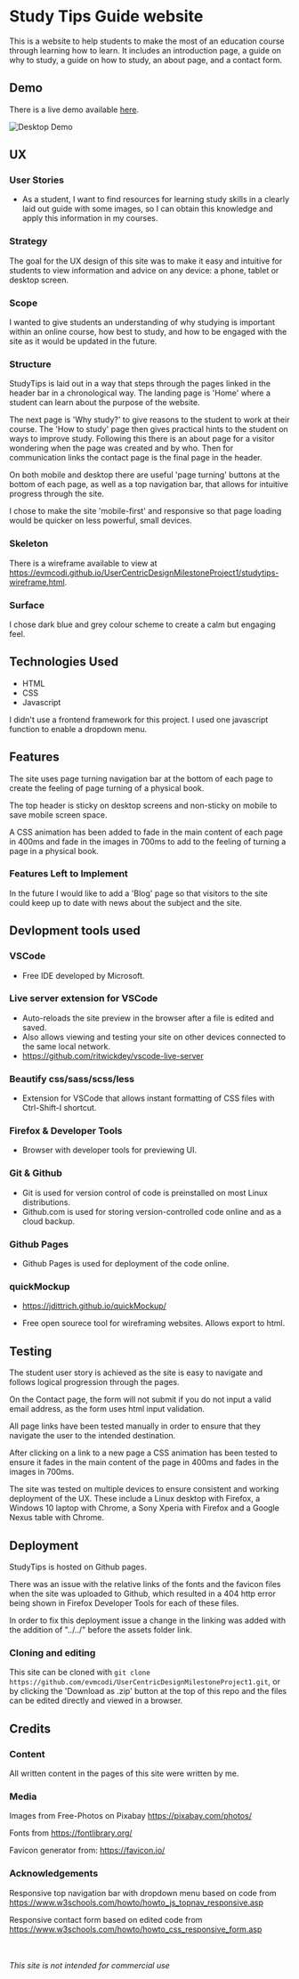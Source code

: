 # Study Tips Guide website

This is a website to help students to make the most of an education course through learning how to learn. It includes an introduction page, a guide on why to study, a guide on how to study, an about page, and a contact form.

## Demo

There is a live demo available [here](https://evmcodi.github.io/UserCentricDesignMilestoneProject1/index.html).

![Desktop Demo](desktopdemo.png "Desktop Demo")



## UX


### User Stories

- As a student, I want to find resources for learning study skills in a clearly laid out guide with some images, so I can obtain this knowledge and apply this information in my courses.

### Strategy
The goal for the UX design of this site was to make it easy and intuitive for students to view information and advice on any device: a phone, tablet or desktop screen.

### Scope
I wanted to give students an understanding of why studying is important within an online course, how best to study, and how to be engaged with the site as it would be updated in the future.

### Structure

StudyTips is laid out in a way that steps through the pages linked in the header bar in a chronological way. The landing page is 'Home' where a student can learn about the purpose of the website. 

The next page is 'Why study?' to give reasons to the student to work at their course. The 'How to study' page then gives practical hints to the student on ways to improve study.
Following this there is an about page for a visitor wondering when the page was created and by who. Then for communication links the contact page is the final page in the header.

On both mobile and desktop there are useful 'page turning' buttons at the bottom of each page, as well as a top navigation bar, that allows for intuitive progress through the site.

I chose to make the site 'mobile-first' and responsive so that page loading would be quicker on less powerful, small devices.


### Skeleton
There is a wireframe available to view at https://evmcodi.github.io/UserCentricDesignMilestoneProject1/studytips-wireframe.html. 

### Surface

I chose dark blue and grey colour scheme to create a calm but engaging feel.

## Technologies Used

- HTML
- CSS
- Javascript

I didn't use a frontend framework for this project. I used one javascript function to enable a dropdown menu.

## Features
The site uses page turning navigation bar at the bottom of each page to create the feeling of page turning of a physical book.

The top header is sticky on desktop screens and non-sticky on mobile to save mobile screen space.

A CSS animation has been added to fade in the main content of each page in 400ms and fade in the images in 700ms to add to the feeling of turning a page in a physical book.

### Features Left to Implement
In the future I would like to add a 'Blog' page so that visitors to the site could keep up to date with news about the subject and the site.


## Devlopment tools used

### VSCode

- Free IDE developed by Microsoft.

### Live server extension for VSCode 
- Auto-reloads the site preview in the browser after a file is edited and saved. 
- Also allows viewing and testing your site on other devices connected to the same local network.
- https://github.com/ritwickdey/vscode-live-server

### Beautify css/sass/scss/less
- Extension for VSCode that allows instant formatting of CSS files with Ctrl-Shift-I shortcut.

### Firefox & Developer Tools
- Browser with developer tools for previewing UI.

### Git & Github
- Git is used for version control of code is preinstalled on most Linux distributions. 
- Github.com is used for storing version-controlled code online and as a cloud backup.

### Github Pages
- Github Pages is used for deployment of the code online.

### quickMockup
- https://jdittrich.github.io/quickMockup/

- Free open sourece tool for wireframing websites. Allows export to html.


## Testing
The student user story is achieved as the site is easy to navigate and follows logical progression through the pages.

On the Contact page, the form will not submit if you do not input a valid email address, as the form uses html input validation.

All page links have been tested manually in order to ensure that they navigate the user to the intended destination.

After clicking on a link to a new page a CSS animation has been tested to ensure it fades in the main content of the page in 400ms and fades in the images in 700ms.

The site was tested on multiple devices to ensure consistent and working deployment of the UX. These include a Linux desktop with Firefox, a Windows 10 laptop with Chrome, a Sony Xperia with Firefox and a Google Nexus table with Chrome.


## Deployment

StudyTips is hosted on Github pages. 

There was an issue with the relative links of the fonts and the favicon files when the site was uploaded to Github, which resulted in a 404 http error being shown in Firefox Developer Tools for each of these files. 

In order to fix this deployment issue a change in the linking was added with the addition of "../../" before the assets folder link.

### Cloning and editing

This site can be cloned with ```git clone https://github.com/evmcodi/UserCentricDesignMilestoneProject1.git```, or by clicking the 'Download as .zip' button at the top of this repo and the files can be edited directly and viewed in a browser.

## Credits

### Content

All written content in the pages of this site were written by me.


### Media
 Images from Free-Photos on Pixabay
 https://pixabay.com/photos/


Fonts from 
https://fontlibrary.org/


Favicon generator from:
https://favicon.io/


### Acknowledgements
Responsive top navigation bar with dropdown menu based on code from https://www.w3schools.com/howto/howto_js_topnav_responsive.asp


Responsive contact form based on edited code from 
https://www.w3schools.com/howto/howto_css_responsive_form.asp


<br><br>
*This site is not intended for commercial use*
